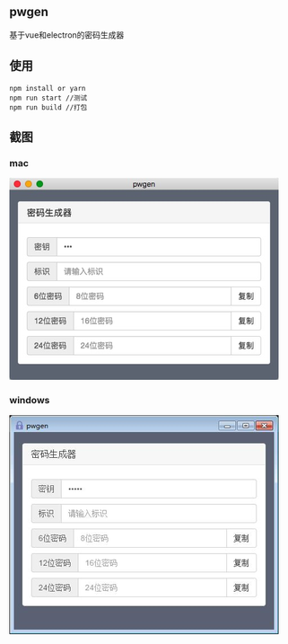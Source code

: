 ## pwgen

基于vue和electron的密码生成器

## 使用

```she
npm install or yarn
npm run start //测试
npm run build //打包
```



## 截图

### mac

![mac](screenShot/mac.jpg)

### windows

![windows](screenShot/windows.jpg)